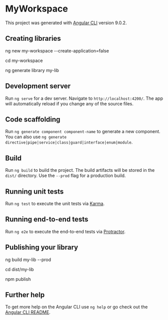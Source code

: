 # MyWorkspace

This project was generated with [Angular CLI](https://github.com/angular/angular-cli) version 9.0.2.
## Creating libraries
ng new my-workspace --create-application=false

cd my-workspace

ng generate library my-lib

## Development server

Run `ng serve` for a dev server. Navigate to `http://localhost:4200/`. The app will automatically reload if you change any of the source files.

## Code scaffolding

Run `ng generate component component-name` to generate a new component. You can also use `ng generate directive|pipe|service|class|guard|interface|enum|module`.

## Build

Run `ng build` to build the project. The build artifacts will be stored in the `dist/` directory. Use the `--prod` flag for a production build.

## Running unit tests

Run `ng test` to execute the unit tests via [Karma](https://karma-runner.github.io).

## Running end-to-end tests

Run `ng e2e` to execute the end-to-end tests via [Protractor](http://www.protractortest.org/).

## Publishing your library
ng build my-lib --prod

cd dist/my-lib

npm publish

## Further help

To get more help on the Angular CLI use `ng help` or go check out the [Angular CLI README](https://github.com/angular/angular-cli/blob/master/README.md).
